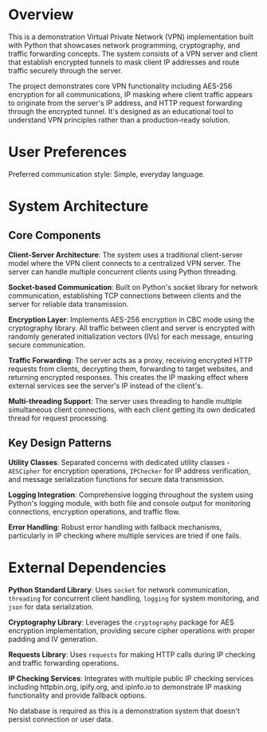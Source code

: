 # Overview

This is a demonstration Virtual Private Network (VPN) implementation built with Python that showcases network programming, cryptography, and traffic forwarding concepts. The system consists of a VPN server and client that establish encrypted tunnels to mask client IP addresses and route traffic securely through the server.

The project demonstrates core VPN functionality including AES-256 encryption for all communications, IP masking where client traffic appears to originate from the server's IP address, and HTTP request forwarding through the encrypted tunnel. It's designed as an educational tool to understand VPN principles rather than a production-ready solution.

# User Preferences

Preferred communication style: Simple, everyday language.

# System Architecture

## Core Components

**Client-Server Architecture**: The system uses a traditional client-server model where the VPN client connects to a centralized VPN server. The server can handle multiple concurrent clients using Python threading.

**Socket-based Communication**: Built on Python's socket library for network communication, establishing TCP connections between clients and the server for reliable data transmission.

**Encryption Layer**: Implements AES-256 encryption in CBC mode using the cryptography library. All traffic between client and server is encrypted with randomly generated initialization vectors (IVs) for each message, ensuring secure communication.

**Traffic Forwarding**: The server acts as a proxy, receiving encrypted HTTP requests from clients, decrypting them, forwarding to target websites, and returning encrypted responses. This creates the IP masking effect where external services see the server's IP instead of the client's.

**Multi-threading Support**: The server uses threading to handle multiple simultaneous client connections, with each client getting its own dedicated thread for request processing.

## Key Design Patterns

**Utility Classes**: Separated concerns with dedicated utility classes - `AESCipher` for encryption operations, `IPChecker` for IP address verification, and message serialization functions for secure data transmission.

**Logging Integration**: Comprehensive logging throughout the system using Python's logging module, with both file and console output for monitoring connections, encryption operations, and traffic flow.

**Error Handling**: Robust error handling with fallback mechanisms, particularly in IP checking where multiple services are tried if one fails.

# External Dependencies

**Python Standard Library**: Uses `socket` for network communication, `threading` for concurrent client handling, `logging` for system monitoring, and `json` for data serialization.

**Cryptography Library**: Leverages the `cryptography` package for AES encryption implementation, providing secure cipher operations with proper padding and IV generation.

**Requests Library**: Uses `requests` for making HTTP calls during IP checking and traffic forwarding operations.

**IP Checking Services**: Integrates with multiple public IP checking services including httpbin.org, ipify.org, and ipinfo.io to demonstrate IP masking functionality and provide fallback options.

No database is required as this is a demonstration system that doesn't persist connection or user data.
